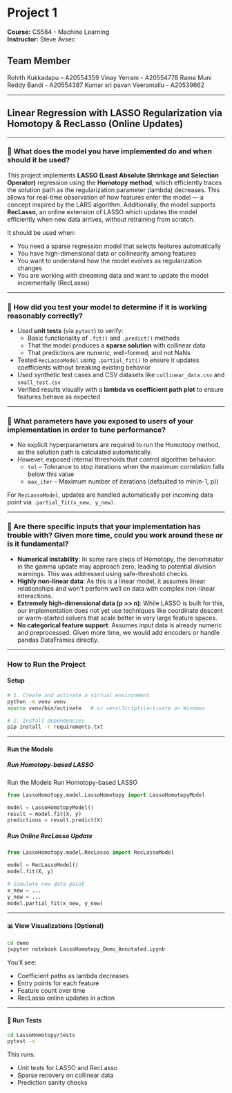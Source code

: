 # Project 1  
**Course:** CS584 - Machine Learning  
**Instructor:** Steve Avsec  

## Team Member  
Rohith Kukkadapu – A20554359
Vinay Yerram - A20554778
Rama Muni Reddy Bandi - A20554387
Kumar sri pavan Veeramallu - A20539662

---

## Linear Regression with LASSO Regularization via Homotopy & RecLasso (Online Updates)

---

### 🔹 What does the model you have implemented do and when should it be used?

This project implements **LASSO (Least Absolute Shrinkage and Selection Operator)** regression using the **Homotopy method**, which efficiently traces the solution path as the regularization parameter (lambda) decreases. This allows for real-time observation of how features enter the model — a concept inspired by the LARS algorithm. Additionally, the model supports **RecLasso**, an online extension of LASSO which updates the model efficiently when new data arrives, without retraining from scratch.

It should be used when:
- You need a sparse regression model that selects features automatically
- You have high-dimensional data or collinearity among features
- You want to understand how the model evolves as regularization changes
- You are working with streaming data and want to update the model incrementally (RecLasso)

---

### 🔹 How did you test your model to determine if it is working reasonably correctly?

- Used **unit tests** (via `pytest`) to verify:
  - Basic functionality of `.fit()` and `.predict()` methods
  - That the model produces a **sparse solution** with collinear data
  - That predictions are numeric, well-formed, and not NaNs
- Tested `RecLassoModel` using `.partial_fit()` to ensure it updates coefficients without breaking existing behavior
- Used synthetic test cases and CSV datasets like `collinear_data.csv` and `small_test.csv`
- Verified results visually with a **lambda vs coefficient path plot** to ensure features behave as expected

---

### 🔹 What parameters have you exposed to users of your implementation in order to tune performance?

- No explicit hyperparameters are required to run the Homotopy method, as the solution path is calculated automatically.
- However, exposed internal thresholds that control algorithm behavior:
  - `tol` – Tolerance to stop iterations when the maximum correlation falls below this value
  - `max_iter` – Maximum number of iterations (defaulted to min(n-1, p))

For `RecLassoModel`, updates are handled automatically per incoming data point via `.partial_fit(x_new, y_new)`.

---

### 🔹 Are there specific inputs that your implementation has trouble with? Given more time, could you work around these or is it fundamental?

- **Numerical instability**: In some rare steps of Homotopy, the denominator in the gamma update may approach zero, leading to potential division warnings. This was addressed using safe-threshold checks.
- **Highly non-linear data**: As this is a linear model, it assumes linear relationships and won't perform well on data with complex non-linear interactions.
- **Extremely high-dimensional data (p >> n)**: While LASSO is built for this, our implementation does not yet use techniques like coordinate descent or warm-started solvers that scale better in very large feature spaces.
- **No categorical feature support**: Assumes input data is already numeric and preprocessed. Given more time, we would add encoders or handle pandas DataFrames directly.

---

###  How to Run the Project

####  Setup

```bash
# 1. Create and activate a virtual environment
python -m venv venv
source venv/bin/activate   # or venv\Scripts\activate on Windows

# 2. Install dependencies
pip install -r requirements.txt
```

---

####  Run the Models

##### Run Homotopy-based LASSO

Run the Models
Run Homotopy-based LASSO

```python
from LassoHomotopy.model.LassoHomotopy import LassoHomotopyModel

model = LassoHomotopyModel()
result = model.fit(X, y)
predictions = result.predict(X)
```

##### Run Online RecLasso Update

```python
from LassoHomotopy.model.RecLasso import RecLassoModel

model = RecLassoModel()
model.fit(X, y)

# Simulate new data point
x_new = ...
y_new = ...
model.partial_fit(x_new, y_new)
```

---

#### 📊 View Visualizations (Optional)

```bash
cd demo
jupyter notebook LassoHomotopy_Demo_Annotated.ipynb
```

You’ll see:
- Coefficient paths as lambda decreases
- Entry points for each feature
- Feature count over time
- RecLasso online updates in action

---

#### 🧪 Run Tests

```bash
cd LassoHomotopy/tests
pytest -s
```

This runs:
- Unit tests for LASSO and RecLasso
- Sparse recovery on collinear data
- Prediction sanity checks
